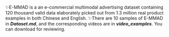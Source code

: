 
✨E-MMAD is a  an e-commercial multimodal advertising dataset containing 120 thousand valid data elaborately picked out from 1.3 million real product examples in both Chinese and English. 
✨There are 10 samples of E-MMAD in **_Dataset.md_**, and the corresponding videos are in **_video_examples_**. You can download for reviewing.
